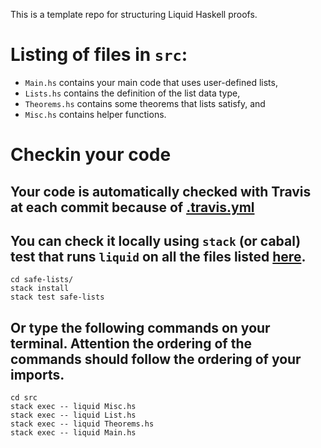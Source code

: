 This is a template repo for structuring Liquid Haskell proofs. 

# Listing of files in `src`:

- `Main.hs` contains your main code that uses user-defined lists,
- `Lists.hs` contains the definition of the list data type,
- `Theorems.hs` contains some theorems that lists satisfy, and
- `Misc.hs` contains helper functions.


# Checkin your code 

## Your code is automatically checked with Travis at each commit because of [.travis.yml](https://github.com/nikivazou/theorem-proving-template/blob/master/.travis.yml)

## You can check it locally using `stack` (or cabal) test that runs `liquid` on all the files listed [here](https://github.com/nikivazou/theorem-proving-template/blob/c4f70e3b77030131cb592ac59e727ad3e75cc627/safe-lists/tests/Test.hs#L16).

```
cd safe-lists/
stack install 
stack test safe-lists
```

## Or type the following commands on your terminal. **Attention** the ordering of the commands should follow the ordering of your imports.

```
cd src
stack exec -- liquid Misc.hs
stack exec -- liquid List.hs
stack exec -- liquid Theorems.hs
stack exec -- liquid Main.hs
```